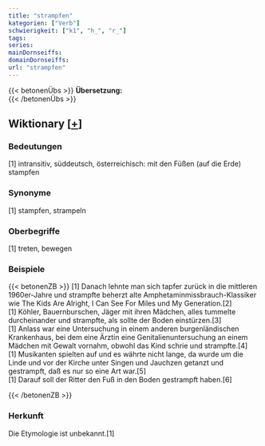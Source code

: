 ```yaml
---
title: "strampfen"
kategorien: ["Verb"]
schwierigkeit: ["k1", "h_", "r_"]
tags:
series:
mainDornseiffs:
domainDornseiffs:
url: "strampfen"
---
```


{{< betonenÜbs >}}
**Übersetzung:**  
{{< /betonenÜbs >}}

## Wiktionary [[+](https://de.wiktionary.org/wiki/strampfen)]

### Bedeutungen
[1] intransitiv, süddeutsch, österreichisch: mit den Füßen (auf die Erde) stampfen  

### Synonyme
[1] stampfen, strampeln  

### Oberbegriffe
[1] treten, bewegen  

### Beispiele
{{< betonenZB >}}
[1] Danach lehnte man sich tapfer zurück in die mittleren 1960er-Jahre und strampfte beherzt alte Amphetaminmissbrauch-Klassiker wie The Kids Are Alright, I Can See For Miles und My Generation.[2]  
[1] Köhler, Bauernburschen, Jäger mit ihren Mädchen, alles tummelte durcheinander und strampfte, als sollte der Boden einstürzen.[3]  
[1] Anlass war eine Untersuchung in einem anderen burgenländischen Krankenhaus, bei dem eine Ärztin eine Genitalienuntersuchung an einem Mädchen mit Gewalt vornahm, obwohl das Kind schrie und strampfte.[4]  
[1] Musikanten spielten auf und es währte nicht lange, da wurde um die Linde und vor der Kirche unter Singen und Jauchzen getanzt und gestrampft, daß es nur so eine Art war.[5]  
[1] Darauf soll der Ritter den Fuß in den Boden gestrampft haben.[6]  

{{< /betonenZB >}}
### Herkunft
Die Etymologie ist unbekannt.[1]  


